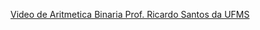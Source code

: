 [Video de Aritmetica Binaria Prof. Ricardo Santos da UFMS](https://www.youtube.com/watch?v=c5ERIW43CXA)
